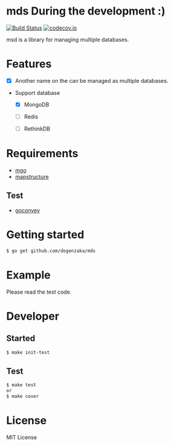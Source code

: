 
mds During the development :)
=====

[![Build Status](https://travis-ci.org/dogenzaka/mds.svg?branch=master)](https://travis-ci.org/dogenzaka/mds)
[![codecov.io](https://codecov.io/github/dogenzaka/mds/coverage.svg?branch=master)](https://codecov.io/github/dogenzaka/mds?branch=master)

msd is a library for managing multiple databases.

# Features

- [x] Another name on the can be managed as multiple databases.
- Support database
  - [x] MongoDB
  - [ ] Redis
  - [ ] RethinkDB


# Requirements

- [mgo](https://github.com/go-mgo/mgo)
- [mapstructure](https://github.com/mitchellh/mapstructure)


## Test

- [goconvey](https://github.com/smartystreets/goconvey)

# Getting started

```sh
$ go get github.com/dogenzaka/mds
```


# Example

Please read the test code.

# Developer

## Started

```sh
$ make init-test
```

## Test

```sh
$ make test
or
$ make cover
```

# License

MIT License
